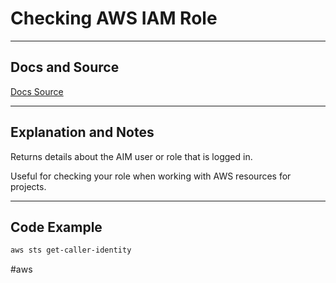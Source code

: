 # Checking AWS IAM Role

---
## Docs and Source
[Docs Source](https://docs.aws.amazon.com/cli/latest/reference/sts/get-caller-identity.html)

---
## Explanation and Notes

Returns details about the AIM user or role that is logged in.

Useful for checking your role when working with AWS resources for projects.

---
## Code Example

```bash
aws sts get-caller-identity
```


#aws 